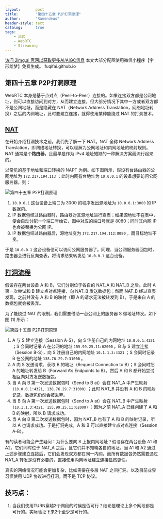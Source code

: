 ```yaml
---
layout:       post
title:        "第四十五章 P2P打洞原理"
author:       "Ramendeus"
header-style: text
catalog:      true
tags:
    - 流式
    - WebRTC
    - Streaming
---
```


[访问 2img.ai 官网以获取更多AI/AIGC信息](https://2img.ai)
本文大部分配图使用微信小程序【字形绘梦】免费生成。
fuqifai.github.io

## 第四十五章 P2P打洞原理


WebRTC 本身是基于点对点（Peer-to-Peer）连接的。如果连接双方都是公网地址，则可以直接访问到对方，从而建立连接。但大部分情况下其中一方或者双方都不是公网地址，而是隐藏在 NAT（Network Address Translation，网络地址转换）之后的内网地址，此时要建立连接，就得使用某种能绕过 NAT 的打洞技术。

## [NAT](https://webrtc.mthli.com/basic/p2p-hole-punching/#nat)

在开始介绍打洞技术之前，我们先了解一下 NAT。NAT 全称 Network Address Translation，即网络地址转换，可以理解为公网地址和内网地址的映射规则。NAT 通常是个**路由器**，且最早是作为 iPv4 地址短缺的一种解决方案而流行起来的。

以常见的基于地址和端口转换的 NAPT 为例。如下图所示，假设有台路由器的公网地址为 `172.217.194.113` ；此时内网有台地址为 `10.0.0.1` 的设备想要访问公网服务器，则：

![第四十五章 P2P打洞原理](https://www.shxcj.com/wp-content/uploads/2024/09/image-679.png)

1.  `10.0.0.1` 这台设备上端口为 3000 的程序发出源地址为 `10.0.0.1:3000` 的 IP 数据包。
2.  IP 数据包经过路由器时，路由器对其源地址进行查表；如果源地址不在表中，便会自动分配一个端口号给它，图中对应的端口号就是 8080；同时其内网 IP 也会被替换为公网 IP。
3.  IP 数据包经过路由器后，源地址变为 `172.217.194.113:8080` ，而目标地址不变。

于是 `10.0.0.1` 这台设备便可以访问公网服务器了。同理，当公网服务器回包时，路由器会进行反向查表，将请求结果转发给 `10.0.0.1` 这台设备。

## [打洞流程](https://webrtc.mthli.com/basic/p2p-hole-punching/#%E6%89%93%E6%B4%9E%E6%B5%81%E7%A8%8B)

假设存在两台设备 A 和 B，它们分别位于各自的 NAT\_A 和 NAT\_B 之后。此时 A 第一次尝试和 B 建立点对点连接，向 NAT\_B 发送数据包；然而 NAT\_B 经过查表发现，之前并没有 A 和 B 的映射（即 A 的请求无法被转发到 B），于是来自 A 的数据包就会被丢弃。

为了能绕过 NAT 的限制，我们需要借助一台公网上的服务器 S 做地址转发。如下图 (1) 所示：

![第四十五章 P2P打洞原理](https://www.shxcj.com/wp-content/uploads/2024/09/image-679.png)

1.  A 与 S 建立连接（Session A-S），向 S 注册自己的内网地址 `10.0.0.1:4321` ；S 会同时记录 A 在公网的地址 `155.99.25.11:62000` 。B 与 S 建立连接（Session B-S），向 S 注册自己的内网地址 `10.1.1.3:4321` ；S 会同时记录 B 在公网的地址 `138.76.29.7:31000` 。
2.  A 向 S 发送请求，获取 B 的地址（Request Connection to B）；S 会同时把 A 的地址转发给 B（Forward A’s Endpoints to B）。然后 A 和 B 都开始尝试相互向对方发送数据包。
3.  当 A 向 B 第一次发送数据包时（Send to B at）会在 NAT\_A 中产生映射 `(10.0.0.1:4321, 138.76.29.7:31000)` ；此时 NAT\_B 并没有 A 和 B 的映射记录，数据包仍然会被丢弃。
4.  当 B 向 A 第一次发送数据包时（Send to A at）会在 NAT\_B 中产生映射 `(10.1.1.3:4321, 155.99.25.11:62000)` ；因为之前 NAT\_A 已经创建了 A 和 B 的映射，所以 B 请求成功。
5.  当 A 向 B 第二次发送数据包时，因为 NAT\_B 也有了 A 和 B 的映射记录，所以 A 也请求成功。于是打洞完成，A 和 B 可以直接建立点对点连接（Session A-B）。

有的读者可能会产生疑问：为什么要向 S 上报内网地址？假设存在两台设备 A1 和 A2，它们同时位于 NAT\_A 之后，且它们并不知晓各自的地址。当 A1 和 A2 通过上述步骤建立连接后，它们会发现双方都在同一内网，而所有数据包仍然需要通过 NAT\_A 转发是没有必要的，直接使用内网地址建立连接显然更快。

真实的网络情况可能会更加复杂，比如需要在多层 NAT 之间打洞。以及目前业界习惯使用 UDP 协议进行打洞，而不是 TCP 协议。

## 技巧点：

1.  当我们使用TURN穿越2个网段的时候是否可行？结论是理论上多个网段都是可行的。实际验证下来2个至少是可行的。

